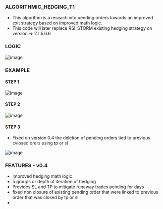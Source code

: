 ### ALGORITHMIC_HEDGING_T1

 - This algorithm is a reseach into pending orders towards an improved exit strategy based on improved math logic.
 - This code will later replace RSI_STORM existing hedging strategy on version => 2.1.5.6.6
 
### LOGIC

![image](https://user-images.githubusercontent.com/118682909/228537094-1f8cfba3-d275-4d09-91a3-8291887ad979.png)

### EXAMPLE

#### STEP 1

![image](https://user-images.githubusercontent.com/118682909/228537639-6ab7811c-72c6-4831-8c4d-1c87a948fbe4.png)

#### STEP 2

![image](https://user-images.githubusercontent.com/118682909/228538256-084d42cc-3bf9-423f-a727-ba3257496b74.png)

#### STEP 3

- Fixed on version 0.4 the deletion of pending orders tied to previous cvlosed orers using tp or sl

![image](https://user-images.githubusercontent.com/118682909/228538855-96dca459-f811-4914-98a4-491d5ae4ef32.png)


### FEATURES - v0.4

- Improved hedging math logic
- 5 groups or depth of iteration of hedging
- Provides SL and TP to mitigate runaway trades pending for days
- fixed non closure of existing pending order that were linked to previous order that was closed by tp or sl
- 

 
